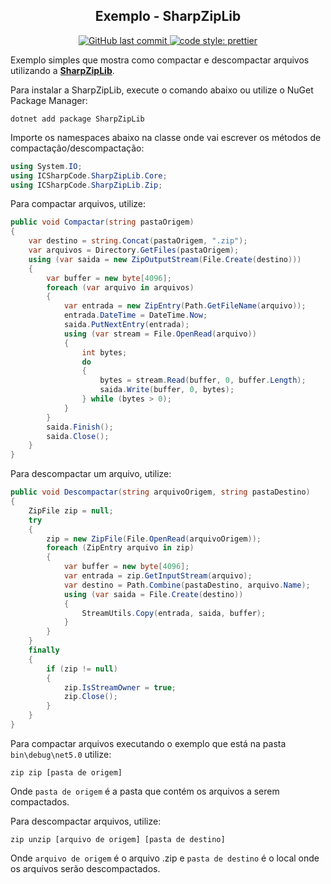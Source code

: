 <h2 align="center">
    Exemplo - SharpZipLib
</h2>
<p align="center">
    <a href="https://github.com/ortegavan/exemplo-zip/commits/">
        <img alt="GitHub last commit" src="https://img.shields.io/github/last-commit/ortegavan/exemplo-zip?style=flat-square">
    </a>
    <a href="https://github.com/prettier">
        <img alt="code style: prettier" src="https://img.shields.io/badge/code_style-prettier-ff69b4.svg?style=flat-square">
    </a>      
</p>

Exemplo simples que mostra como compactar e descompactar arquivos utilizando a [**SharpZipLib**](https://github.com/icsharpcode/SharpZipLib).

Para instalar a SharpZipLib, execute o comando abaixo ou utilize o NuGet Package Manager:

```
dotnet add package SharpZipLib
```

Importe os namespaces abaixo na classe onde vai escrever os métodos de compactação/descompactação:

```c#
using System.IO;
using ICSharpCode.SharpZipLib.Core;
using ICSharpCode.SharpZipLib.Zip;
```

Para compactar arquivos, utilize:

```c#
public void Compactar(string pastaOrigem)
{
    var destino = string.Concat(pastaOrigem, ".zip");
    var arquivos = Directory.GetFiles(pastaOrigem);
    using (var saida = new ZipOutputStream(File.Create(destino)))
    {				
        var buffer = new byte[4096];
        foreach (var arquivo in arquivos)
        {
            var entrada = new ZipEntry(Path.GetFileName(arquivo));
            entrada.DateTime = DateTime.Now;
            saida.PutNextEntry(entrada);
            using (var stream = File.OpenRead(arquivo))
            {
                int bytes;
                do
                {
                    bytes = stream.Read(buffer, 0, buffer.Length);
                    saida.Write(buffer, 0, bytes);
                } while (bytes > 0);
            }
        }
        saida.Finish();
        saida.Close();
    }
}
```

Para descompactar um arquivo, utilize:

```c#
public void Descompactar(string arquivoOrigem, string pastaDestino)
{
    ZipFile zip = null;
    try
    {
        zip = new ZipFile(File.OpenRead(arquivoOrigem));
        foreach (ZipEntry arquivo in zip)
        {
            var buffer = new byte[4096];
            var entrada = zip.GetInputStream(arquivo);
            var destino = Path.Combine(pastaDestino, arquivo.Name);
            using (var saida = File.Create(destino))
            {
                StreamUtils.Copy(entrada, saida, buffer);
            }
        }
    }
    finally
    {
        if (zip != null)
        {
            zip.IsStreamOwner = true;
            zip.Close();
        }
    }
}
```

Para compactar arquivos executando o exemplo que está na pasta `bin\debug\net5.0` utilize:

```
zip zip [pasta de origem]
```

Onde `pasta de origem` é a pasta que contém os arquivos a serem compactados.

Para descompactar arquivos, utilize:

```
zip unzip [arquivo de origem] [pasta de destino]
```

Onde `arquivo de origem` é o arquivo .zip e `pasta de destino` é o local onde os arquivos serão descompactados.

